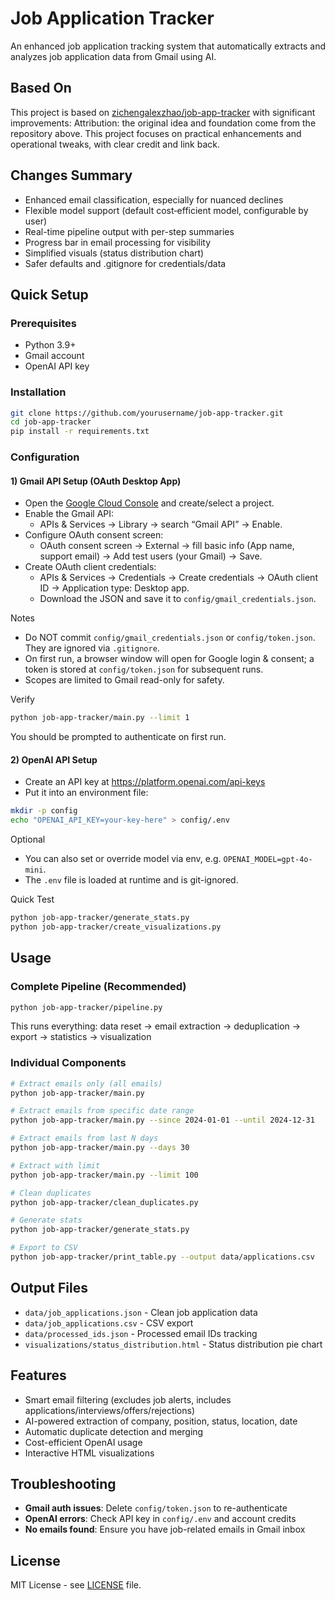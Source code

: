 # Job Application Tracker

An enhanced job application tracking system that automatically extracts and analyzes job application data from Gmail using AI.

## Based On

This project is based on [zichengalexzhao/job-app-tracker](https://github.com/zichengalexzhao/job-app-tracker) with significant improvements:
Attribution: the original idea and foundation come from the repository above. This project focuses on practical enhancements and operational tweaks, with clear credit and link back.

## Changes Summary
- Enhanced email classification, especially for nuanced declines
- Flexible model support (default cost‑efficient model, configurable by user)
- Real-time pipeline output with per-step summaries
- Progress bar in email processing for visibility
- Simplified visuals (status distribution chart)
- Safer defaults and .gitignore for credentials/data

## Quick Setup

### Prerequisites
- Python 3.9+
- Gmail account
- OpenAI API key

### Installation
```bash
git clone https://github.com/yourusername/job-app-tracker.git
cd job-app-tracker
pip install -r requirements.txt
```

### Configuration

#### 1) Gmail API Setup (OAuth Desktop App)
- Open the [Google Cloud Console](https://console.cloud.google.com/) and create/select a project.
- Enable the Gmail API:
  - APIs & Services → Library → search “Gmail API” → Enable.
- Configure OAuth consent screen:
  - OAuth consent screen → External → fill basic info (App name, support email) → Add test users (your Gmail) → Save.
- Create OAuth client credentials:
  - APIs & Services → Credentials → Create credentials → OAuth client ID → Application type: Desktop app.
  - Download the JSON and save it to `config/gmail_credentials.json`.

Notes
- Do NOT commit `config/gmail_credentials.json` or `config/token.json`. They are ignored via `.gitignore`.
- On first run, a browser window will open for Google login & consent; a token is stored at `config/token.json` for subsequent runs.
- Scopes are limited to Gmail read-only for safety.

Verify
```bash
python job-app-tracker/main.py --limit 1
```
You should be prompted to authenticate on first run.

#### 2) OpenAI API Setup
- Create an API key at https://platform.openai.com/api-keys
- Put it into an environment file:
```bash
mkdir -p config
echo "OPENAI_API_KEY=your-key-here" > config/.env
```

Optional
- You can also set or override model via env, e.g. `OPENAI_MODEL=gpt-4o-mini`.
- The `.env` file is loaded at runtime and is git-ignored.

Quick Test
```bash
python job-app-tracker/generate_stats.py
python job-app-tracker/create_visualizations.py
```

## Usage

### Complete Pipeline (Recommended)
```bash
python job-app-tracker/pipeline.py
```
This runs everything: data reset → email extraction → deduplication → export → statistics → visualization

### Individual Components
```bash
# Extract emails only (all emails)
python job-app-tracker/main.py

# Extract emails from specific date range
python job-app-tracker/main.py --since 2024-01-01 --until 2024-12-31

# Extract emails from last N days
python job-app-tracker/main.py --days 30

# Extract with limit
python job-app-tracker/main.py --limit 100

# Clean duplicates
python job-app-tracker/clean_duplicates.py

# Generate stats
python job-app-tracker/generate_stats.py

# Export to CSV
python job-app-tracker/print_table.py --output data/applications.csv
```

## Output Files
- `data/job_applications.json` - Clean job application data
- `data/job_applications.csv` - CSV export
- `data/processed_ids.json` - Processed email IDs tracking
- `visualizations/status_distribution.html` - Status distribution pie chart

## Features
- Smart email filtering (excludes job alerts, includes applications/interviews/offers/rejections)
- AI-powered extraction of company, position, status, location, date
- Automatic duplicate detection and merging
- Cost-efficient OpenAI usage
- Interactive HTML visualizations

## Troubleshooting
- **Gmail auth issues**: Delete `config/token.json` to re-authenticate
- **OpenAI errors**: Check API key in `config/.env` and account credits
- **No emails found**: Ensure you have job-related emails in Gmail inbox

## License
MIT License - see [LICENSE](LICENSE) file.
